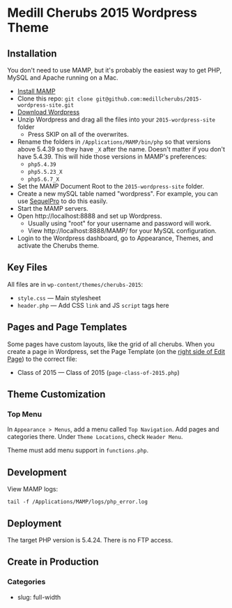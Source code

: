 # Medill Cherubs 2015 Wordpress Theme

## Installation

You don't need to use MAMP, but it's probably the easiest way to get PHP, MySQL and Apache running on a Mac.

* [Install MAMP](https://www.mamp.info/en/downloads/)
* Clone this repo: `git clone git@github.com:medillcherubs/2015-wordpress-site.git`
* [Download Wordpress](https://wordpress.org/download/)
* Unzip Wordpress and drag all the files into your `2015-wordpress-site` folder
    - Press SKIP on all of the overwrites.
* Rename the folders in `/Applications/MAMP/bin/php` so that versions above 5.4.39 so they have `_X` after the name. Doesn't matter if you don't have 5.4.39. This will hide those versions in MAMP's preferences:
  * `php5.4.39`
  * `php5.5.23_X`
  * `php5.6.7_X`
* Set the MAMP Document Root to the `2015-wordpress-site` folder.
* Create a new mySQL table named "wordpress". For example, you can use [SequelPro](http://www.sequelpro.com/) to do this easily.
* Start the MAMP servers.
* Open http://localhost:8888 and set up Wordpress.
    - Usually using "root" for your username and password will work.
    - View http://localhost:8888/MAMP/ for your MySQL configuration.
* Login to the Wordpress dashboard, go to Appearance, Themes, and activate the Cherubs theme.

## Key Files

All files are in `wp-content/themes/cherubs-2015`:

* `style.css` — Main stylesheet
* `header.php` — Add CSS `link` and JS `script` tags here

## Pages and Page Templates

Some pages have custom layouts, like the grid of all cherubs. When you create a page in Wordpress, set the Page Template (on the [right side of Edit Page](https://cloud.githubusercontent.com/assets/333527/8890884/22107e04-32d7-11e5-912f-f190873d1354.png)) to the correct file:

* Class of 2015 — Class of 2015 (`page-class-of-2015.php`)

## Theme Customization

### Top Menu

In `Appearance > Menus`, add a menu called `Top Navigation`. Add pages and categories there. Under `Theme Locations`, check `Header Menu`.

Theme must add menu support in `functions.php`.

## Development

View MAMP logs:

```
tail -f /Applications/MAMP/logs/php_error.log
```

## Deployment

The target PHP version is 5.4.24. There is no FTP access.

## Create in Production

### Categories

* slug: full-width
